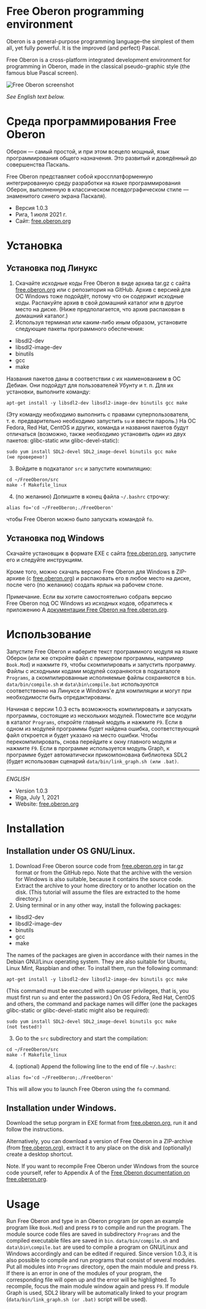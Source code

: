 # Free Oberon programming environment

Oberon is a general-purpose programming language–the simplest of them all, yet fully powerful. It is the improved (and perfect) Pascal.

Free Oberon is a cross-platform integrated development environment for programming in Oberon, made in the classical pseudo-graphic style (the famous blue Pascal screen).

![Free Oberon screenshot](http://free.oberon.org/images/screenshot.png)

*See English text below.*

# Среда программирования Free Oberon

Оберон — самый простой, и при этом всецело мощный, язык программирования общего назначения. Это развитый и доведённый до совершенства Паскаль.

Free Oberon представляет собой кроссплатформенную интегрированную среду разработки на языке программирования Оберон, выполненную в классическом псевдографическом стиле — знаменитого синего экрана Паскаля).

* Версия 1.0.3
* Рига, 1 июля 2021 г.
* Сайт: [free.oberon.org](https://free.oberon.org)

# Установка

## Установка под Линукс

1. Скачайте исходные коды Free Oberon в виде архива tar.gz с сайта [free.oberon.org](https://free.oberon.org) или с репозитория на GitHub. Архив с версией для ОС Windows тоже подойдёт, потому что он содержит исходные коды. Распакуйте архив в свой домашний каталог или в другое место на диске. (Ниже предполагается, что архив распакован в домашний каталог.)
2. Используя терминал или каким-либо иным образом, установите следующие пакеты программного обеспечения:
  * libsdl2-dev
  * libsdl2-image-dev
  * binutils
  * gcc
  * make

  Названия пакетов даны в соответствии с их наименованием в ОС Дебиан. Они подойдут для пользователей Убунту и т. п.
  Для их установки, выполните команду:
  ```
  apt-get install -y libsdl2-dev libsdl2-image-dev binutils gcc make
  ```
  (Эту команду необходимо выполнить с правами суперпользователя, т. е. предварительно необходимо запустить `su` и ввести пароль.)
  На ОС Fedora, Red Hat, CentOS и других, команда и названия пакетов будут отличаться (возможно, также необходимо установить один из двух пакетов: glibc-static или glibc-devel-static):
  ```
  sudo yum install SDL2-devel SDL2_image-devel binutils gcc make       (не проверено!)
  ```
3. Войдите в подкаталог `src` и запустите компиляцию:
  ```
  cd ~/FreeOberon/src
  make -f Makefile_linux
  ```
4. (по желанию) Допишите в конец файла `~/.bashrc` строчку:
  ```
  alias fo='cd ~/FreeOberon;./FreeOberon'
  ```
  чтобы Free Oberon можно было запускать командой `fo`.

## Установка под Windows

Скачайте установщик в формате EXE с сайта [free.oberon.org](https://free.oberon.org), запустите его и следуйте инструкциям.

Кроме того, можно скачать версию Free Oberon для Windows в ZIP-архиве (с [free.oberon.org](http://free.oberon.org)) и распаковать его в любое место на диске, после чего (по желанию) создать ярлык на рабочем столе.

Примечание. Если вы хотите самостоятельно собрать версию Free Oberon под ОС Windows из исходных кодов, обратитесь к приложению A [документации Free Oberon на free.oberon.org](http://free.oberon.org/files/FreeOberon_v1.0.3_ru.pdf).


# Использование

Запустите Free Oberon и наберите текст программного модуля на языке Оберон (или же откройте файл с примером программы, например `Book.Mod`) и нажмите `F9`, чтобы скомпилировать и запустить программу.
Файлы с исходными кодами модулей сохраняются в подкаталоге `Programs`, а скомпилированные исполняемые файлы сохраняются в `bin`. `data/bin/compile.sh` и `data\bin\compile.bat` используются соответственно на Линуксе и Windows'е для компиляции и могут при необходимости быть отредактированы.

Начиная с версии 1.0.3 есть возможность компилировать и запускать программы, состоящие из нескольких модулей. Поместите все модули в каталог `Programs`, откройте главный модуль и нажмите `F9`.
Если в одном из модулей программы будет найдена ошибка, соответствующий файл откроется и будет указано на место ошибки. Чтобы перекомпилировать, снова перейдите к окну главного модуля и нажмите `F9`.
Если в программе используется модуль Graph, к программе будет автоматически прикомпонована библиотека SDL2 (будет использован сценарий `data/bin/link_graph.sh (или .bat)`.

___________________________________


*ENGLISH*

* Version 1.0.3
* Riga, July 1, 2021
* Website: [free.oberon.org](https://free.oberon.org/en)


# Installation

## Installation under OS GNU/Linux.

1. Download Free Oberon source code from [free.oberon.org](https://free.oberon.org) in tar.gz format or from the GitHub repo. Note that the archive with the version for Windows is also suitable, because it contains the source code. Extract the archive to your home directory or to another location on the disk. (This tutorial will assume the files are extracted to the home directory.)
2. Using terminal or in any other way, install the following packages:
  * libsdl2-dev
  * libsdl2-image-dev
  * binutils
  * gcc
  * make

  The names of the packages are given in accordance with their names in the Debian GNU/Linux operating system. They are also suitable for Ubuntu, Linux Mint, Raspbian and other.
  To install them, run the following command:
  ```
  apt-get install -y libsdl2-dev libsdl2-image-dev binutils gcc make
  ```
  (This command must be executed with superuser privileges, that is, you must first run `su` and enter the password.)
  On OS Fedora, Red Hat, CentOS and others, the command and package names will differ (one the packages glibc-static or glibc-devel-static might also be required):
  ```
  sudo yum install SDL2-devel SDL2_image-devel binutils gcc make       (not tested!)
  ```
3. Go to the `src` subdirectory and start the compilation:
  ```
  cd ~/FreeOberon/src
  make -f Makefile_linux
  ```
4. (optional) Append the following line to the end of file `~/.bashrc`:
  ```
  alias fo='cd ~/FreeOberon;./FreeOberon'
  ```
  This will allow you to launch Free Oberon using the `fo` command.

## Installation under Windows.

Download the setup porgram in EXE format from [free.oberon.org](https://free.oberon.org), run it and follow the instructions.

Alternatively, you can download a version of Free Oberon in a ZIP-archive (from [free.oberon.org](http://free.oberon.org)), extract it to any place on the disk and (optionally) create a desktop shortcut.

Note. If you want to recompile Free Oberon under Windows from the source code yourself, refer to Appendix A of the [Free Oberon documentation on free.oberon.org](http://free.oberon.org/files/FreeOberon_v1.0.3_en.pdf).

# Usage

Run Free Oberon and type in an Oberon program (or open an example program like `Book.Mod`) and press `F9` to compile and run the program.
The module source code files are saved in subdirectory `Programs` and the compiled executable files are saved in `bin`. `data/bin/compile.sh` and `data\bin\compile.bat` are used to compile a program on GNU/Linux and Windows accordingly and can be edited if required.
Since version 1.0.3, it is also possible to compile and run programs that consist of several modules. Put all modules into `Programs` directory, open the main module and press `F9`. If there is an error in one of the modules of your program, the corresponding file will open up and the error will be highlighted. To recompile, focus the main module window again and press `F9`.
If module Graph is used, SDL2 library will be automatically linked to your program (`data/bin/link_graph.sh (or .bat)` script will be used).
